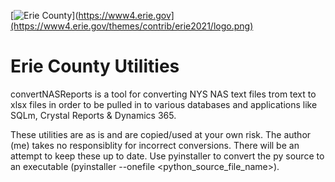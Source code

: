 [![Erie County](https://www4.erie.gov/themes/contrib/erie2012/logo.png)](https://www4.erie.gov](https://www4.erie.gov/themes/contrib/erie2021/logo.png)

# Erie County Utilities

convertNASReports is a tool for converting NYS NAS text files trom text to xlsx files in order to be pulled in to various databases and applications like SQLm, Crystal Reports & Dynamics 365.

These utilities are as is and are copied/used at your own risk.  The author (me) takes no responsiblity for incorrect conversions.  There will be an attempt to keep these up to date.  Use pyinstaller to convert the py source to an executable (pyinstaller --onefile <python_source_file_name>).
